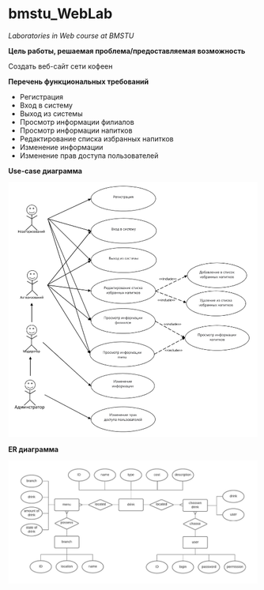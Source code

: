 # bmstu_WebLab
*Laboratories in Web course at BMSTU*

**Цель работы, решаемая проблема/предоставляемая возможность**

Создать веб-сайт сети кофеен

**Перечень функциональных требований**
* Регистрация
* Вход в систему
* Выход из системы
* Просмотр информации филиалов
* Просмотр информации напитков
* Редактирование списка избранных напитков
* Изменение информации
* Изменение прав доступа пользователей

**Use-case диаграмма**

![Image of UC-diagram](https://github.com/hamyy2912/bmstu_WebLab/blob/main/Use-case%20diagram.jpg)

**ER диаграмма**

![Image of ER-diagram](https://github.com/hamyy2912/bmstu_WebLab/blob/main/ER-Diagram-1.jpg)

